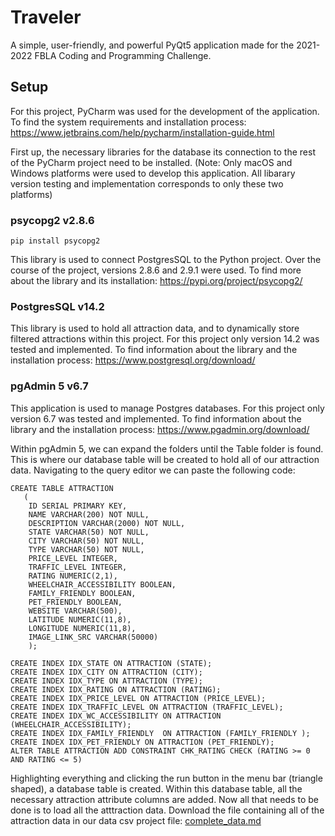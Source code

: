 # Traveler
A simple, user-friendly, and powerful PyQt5 application made for the 2021-2022 FBLA Coding and Programming Challenge. 

## Setup
For this project, PyCharm was used for the development of the application. To find the system requirements and installation process: https://www.jetbrains.com/help/pycharm/installation-guide.html

First up, the necessary libraries for the database its connection to the rest of the PyCharm project need to be installed. (Note: Only macOS and Windows platforms were used to develop this application. All libarary version testing and implementation corresponds to only these two platforms)
### psycopg2 v2.8.6 
```
pip install psycopg2
```
This library is used to connect PostgresSQL to the Python project. Over the course of the project, versions 2.8.6 and 2.9.1 were used. To find more about the library and its installation: https://pypi.org/project/psycopg2/

### PostgresSQL v14.2
This library is used to hold all attraction data, and to dynamically store filtered attractions within this project. For this project only version 14.2 was tested and implemented. To find information about the library and the installation process: https://www.postgresql.org/download/

### pgAdmin 5 v6.7
This application is used to manage Postgres databases. For this project only version 6.7 was tested and implemented. To find information about the library and the installation process: https://www.pgadmin.org/download/

Within pgAdmin 5, we can expand the folders until the Table folder is found. This is where our database table will be created to hold all of our attraction data. Navigating to the query editor we can paste the following code:
```
CREATE TABLE ATTRACTION
   (
    ID SERIAL PRIMARY KEY,
    NAME VARCHAR(200) NOT NULL,
    DESCRIPTION VARCHAR(2000) NOT NULL,
    STATE VARCHAR(50) NOT NULL,
    CITY VARCHAR(50) NOT NULL,
    TYPE VARCHAR(50) NOT NULL,
    PRICE_LEVEL INTEGER,
    TRAFFIC_LEVEL INTEGER,
    RATING NUMERIC(2,1),
    WHEELCHAIR_ACCESSIBILITY BOOLEAN,
    FAMILY_FRIENDLY BOOLEAN,
    PET_FRIENDLY BOOLEAN,
    WEBSITE VARCHAR(500),
    LATITUDE NUMERIC(11,8),
	LONGITUDE NUMERIC(11,8),
	IMAGE_LINK_SRC VARCHAR(50000) 
    );

CREATE INDEX IDX_STATE ON ATTRACTION (STATE);
CREATE INDEX IDX_CITY ON ATTRACTION (CITY);
CREATE INDEX IDX_TYPE ON ATTRACTION (TYPE);
CREATE INDEX IDX_RATING ON ATTRACTION (RATING);
CREATE INDEX IDX_PRICE_LEVEL ON ATTRACTION (PRICE_LEVEL);
CREATE INDEX IDX_TRAFFIC_LEVEL ON ATTRACTION (TRAFFIC_LEVEL);
CREATE INDEX IDX_WC_ACCESSIBILITY ON ATTRACTION (WHEELCHAIR_ACCESSIBILITY);
CREATE INDEX IDX_FAMILY_FRIENDLY  ON ATTRACTION (FAMILY_FRIENDLY );
CREATE INDEX IDX_PET_FRIENDLY ON ATTRACTION (PET_FRIENDLY);
ALTER TABLE ATTRACTION ADD CONSTRAINT CHK_RATING CHECK (RATING >= 0 AND RATING <= 5)
```
Highlighting everything and clicking the run button in the menu bar (triangle shaped), a database table is created. Within this database table, all the necessary attraction attribute columns are added. Now all that needs to be done is to load all the atttraction data. Download the file containing all of the attraction data in our data csv project file: [complete_data.md](https://github.com/DeerEdge/2022-FBLA-Nationals-Coding-and-Programming/blob/main/complete_data.csv)







